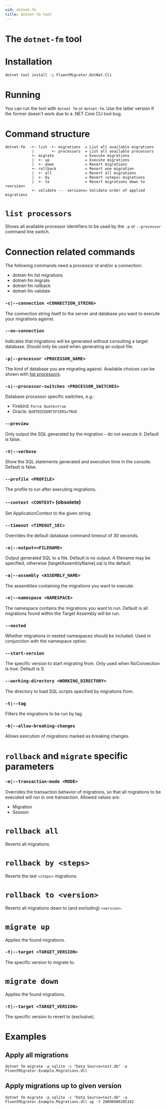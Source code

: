 ```yaml
---
uid: dotnet-fm
title: dotnet-fm tool
---
```


# The `dotnet-fm` tool

# Installation

```bash
dotnet tool install -g FluentMigrator.DotNet.Cli
```

# Running

You can run the tool with `dotnet fm` or `dotnet-fm`. Use the latter version if the former doesn't work due to a .NET Core CLI tool bug.

# Command structure

```
dotnet-fm  -+- list -+- migrations  = List all available migrations
            |        +- processors  = List all available processors
            +- migrate              = Execute migrations
            |  +- up                = Execute migrations
            |  +- down              = Revert migrations
            +- rollback             = Revert one migration
            |  +- all               = Revert all migrations
            |  +- by                = Revert <steps> migrations
            |  +- to                = Revert migrations down to <version>
            +- validate --- versions= Validate order of applied migrations
```

# `list processors`

Shows all available processor identifiers to be used by the `-p`
or `--processor` command line switch.

# Connection related commands

The following commands need a processor id and/or a connection:

- dotnet-fm list migrations
- dotnet-fm migrate
- dotnet-fm rollback
- dotnet-fm validate

### `-c|--connection <CONNECTION_STRING>`

The connection string itself to the server and database you want
to execute your migrations against.

### `--no-connection`

Indicates that migrations will be generated without consulting a target
database. Should only be used when generating an output file.

### `-p|--processor <PROCESSOR_NAME>`

The kind of database you are migrating against. Available choices can be
shown with [list processors](#list-processors).

### `-s|--processor-switches <PROCESSOR_SWITCHES>`

Database processor specific switches, e.g.:

- Firebird: `Force Quote=true`
- Oracle: `QUOTEDIDENTIFIERS=TRUE`

### `--preview`

Only output the SQL generated by the migration - do not execute it.
Default is false.

### `-V|--verbose`

Show the SQL statements generated and execution time in the console.
Default is false.

### `--profile <PROFILE>`

The profile to run after executing migrations.

### `--context <CONTEXT>` (obsolete)

Set ApplicationContext to the given string.

### `--timeout <TIMEOUT_SEC>`

Overrides the default database command timeout of 30 seconds.

### `-o|--output=<FILENAME>`

Output generated SQL to a file. Default is no output. A filename
may be specified, otherwise [targetAssemblyName].sql is the default.

### `-a|--assembly <ASSEMBLY_NAME>`

The assemblies containing the migrations you want to execute.

### `-n|--namespace <NAMESPACE>`

The namespace contains the migrations you want to run.
Default is all migrations found within the Target Assembly will be run.

### `--nested`

Whether migrations in nested namespaces should be included.
Used in conjunction with the namespace option.

### `--start-version`

The specific version to start migrating from.
Only used when NoConnection is true.
Default is 0.

### `--working-directory <WORKING_DIRECTORY>`

The directory to load SQL scripts specified by migrations from.

### `-t|--tag`

Filters the migrations to be run by tag.

### `-b|--allow-breaking-changes`

Allows execution of migrations marked as breaking changes.

# `rollback` and `migrate` specific parameters

### `-m|--transaction-mode <MODE>`

Overrides the transaction behavior of migrations, so that all
migrations to be executed will run in one transaction. Allowed
values are:

- Migration
- Session

# `rollback all`

Reverts all migrations.

# `rollback by <steps>`

Reverts the last `<steps>` migrations.

# `rollback to <version>`

Reverts all migrations down to (and excluding) `<version>`.

# `migrate up`

Applies the found migrations.

### `-t|--target <TARGET_VERSION>`

The specific version to migrate to.

# `migrate down`

Applies the found migrations.

### `-t|--target <TARGET_VERSION>`

The specific version to revert to (exclusive).

# Examples

## Apply all migrations

```
dotnet fm migrate -p sqlite -c "Data Source=test.db" -a FluentMigrator.Example.Migrations.dll
```

## Apply migrations up to given version

```
dotnet fm migrate -p sqlite -c "Data Source=test.db" -a FluentMigrator.Example.Migrations.dll up -t 20090906205342
```
